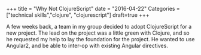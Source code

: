 +++
title = "Why Not ClojureScript"
date = "2016-04-22"
Categories = ["technical skills","clojure", "clojurescript"]
draft=true
+++

A few weeks back, a team in my group decided to adopt ClojureScript for a new
project. The lead on the project was a little green with Clojure, and so he
requested my help to lay the foundation for the project. He wanted to use
Angular2, and be able to inter-op with existing Angular directives.
